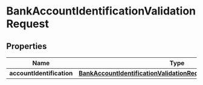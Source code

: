 
# BankAccountIdentificationValidationRequest

## Properties
Name | Type | Description | Notes
------------ | ------------- | ------------- | -------------
**accountIdentification** | [**BankAccountIdentificationValidationRequestAccountIdentification**](BankAccountIdentificationValidationRequestAccountIdentification.md) |  | 



